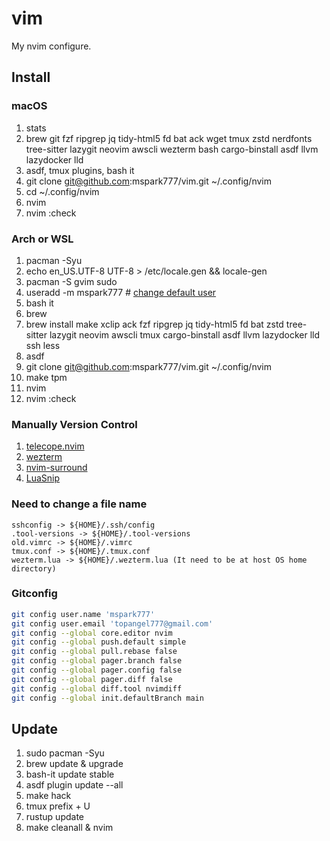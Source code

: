 # vim

My nvim configure.

## Install

### macOS

1. stats
1. brew git fzf ripgrep jq tidy-html5 fd bat ack wget tmux zstd nerdfonts tree-sitter lazygit neovim awscli wezterm bash cargo-binstall asdf llvm lazydocker lld
1. asdf, tmux plugins, bash it
1. git clone git@github.com:mspark777/vim.git ~/.config/nvim
1. cd ~/.config/nvim
1. nvim
1. nvim :check

### Arch or WSL

1. pacman -Syu
1. echo en_US.UTF-8 UTF-8 > /etc/locale.gen && locale-gen
1. pacman -S gvim sudo
1. useradd -m mspark777 # [change default user](https://wiki.archlinux.org/title/Install_Arch_Linux_on_WSL#Automated_installation)
1. bash it
1. brew
1. brew install make xclip ack fzf ripgrep jq tidy-html5 fd bat zstd tree-sitter lazygit neovim awscli tmux cargo-binstall asdf llvm lazydocker lld ssh less
1. asdf
1. git clone git@github.com:mspark777/vim.git ~/.config/nvim
1. make tpm
1. nvim
1. nvim :check

### Manually Version Control

1. [telecope.nvim](https://github.com/nvim-telescope/telescope.nvim)
1. [wezterm](https://github.com/wez/wezterm)
1. [nvim-surround](https://github.com/kylechui/nvim-surround)
1. [LuaSnip](https://github.com/L3MON4D3/LuaSnip)

### Need to change a file name

```
sshconfig -> ${HOME}/.ssh/config
.tool-versions -> ${HOME}/.tool-versions
old.vimrc -> ${HOME}/.vimrc
tmux.conf -> ${HOME}/.tmux.conf
wezterm.lua -> ${HOME}/.wezterm.lua (It need to be at host OS home directory)
```

### Gitconfig

```sh
git config user.name 'mspark777'
git config user.email 'topangel777@gmail.com'
git config --global core.editor nvim
git config --global push.default simple
git config --global pull.rebase false
git config --global pager.branch false
git config --global pager.config false
git config --global pager.diff false
git config --global diff.tool nvimdiff
git config --global init.defaultBranch main
```

## Update

1. sudo pacman -Syu
1. brew update & upgrade
1. bash-it update stable
1. asdf plugin update --all
1. make hack
1. tmux prefix + U
1. rustup update
1. make cleanall & nvim
